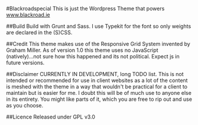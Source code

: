 #Blackroadspecial
This is just the Wordpress Theme that powers www.blackroad.ie

##Build
Build with Grunt and Sass.
I use Typekit for the font so only weights are declared in the (S)CSS.

##Credit
This theme makes use of the Responsive Grid System invented by Graham Miller.
As of version 1.0 this theme uses no JavaScript (natively)...not sure how this happened and its not political. Expect js in future versions.

##Disclaimer
CURRENTLY IN DEVELOPMENT, long TODO list.
This is not intended or recommended for use in client websites as a lot of the content is meshed with the theme in a way that wouldn't be practical for a client to maintain but is easier for me. I doubt this will be of much use to anyone else in its entirety. You might like parts of it, which you are free to rip out and use as you choose.

##Licence
Released under GPL v3.0



